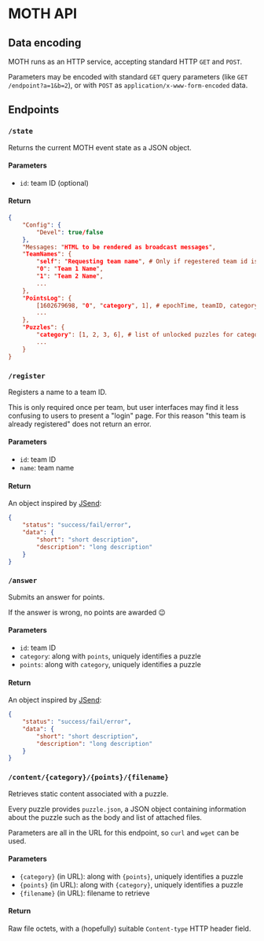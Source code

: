 MOTH API
=======

Data encoding
-----

MOTH runs as an HTTP service,
accepting standard HTTP `GET` and `POST`.

Parameters may be encoded with standard `GET` query parameters
(like `GET /endpoint?a=1&b=2`),
or with `POST` as `application/x-www-form-encoded` data.


Endpoints
--------

### `/state`

Returns the current MOTH event state as a JSON object.

#### Parameters
* `id`: team ID (optional)

#### Return

```json
{
    "Config": {
        "Devel": true/false
    },
    "Messages: "HTML to be rendered as broadcast messages",
    "TeamNames": {
        "self": "Requesting team name", # Only if regestered team id is a provided
        "0": "Team 1 Name",
        "1": "Team 2 Name",
        ...
    },
    "PointsLog": {
        [1602679698, "0", "category", 1], # epochTime, teamID, category, points
        ...
    },
    "Puzzles": {
        "category": [1, 2, 3, 6], # list of unlocked puzzles for category
        ...
    }
}
```

### `/register`

Registers a name to a team ID.

This is only required once per team,
but user interfaces may find it less confusing to users
to present a "login" page.
For this reason "this team is already registered"
does not return an error.

#### Parameters
* `id`: team ID
* `name`: team name

#### Return

An object inspired by [JSend](https://github.com/omniti-labs/jsend):

```json
{
    "status": "success/fail/error",
    "data": {
        "short": "short description",
        "description": "long description"
    }
}
```

### `/answer`

Submits an answer for points.

If the answer is wrong, no points are awarded 😉

#### Parameters
* `id`: team ID
* `category`: along with `points`, uniquely identifies a puzzle
* `points`: along with `category`, uniquely identifies a puzzle

#### Return

An object inspired by [JSend](https://github.com/omniti-labs/jsend):

```json
{
    "status": "success/fail/error",
    "data": {
        "short": "short description",
        "description": "long description"
    }
}
```

### `/content/{category}/{points}/{filename}`

Retrieves static content associated with a puzzle.

Every puzzle provides `puzzle.json`,
a JSON object containing
information about the puzzle such as the body 
and list of attached files. 

Parameters are all in the URL for this endpoint,
so `curl` and `wget` can be used.

#### Parameters
* `{category}` (in URL): along with `{points}`, uniquely identifies a puzzle
* `{points}` (in URL): along with `{category}`, uniquely identifies a puzzle
* `{filename}` (in URL): filename to retrieve

#### Return

Raw file octets,
with a (hopefully) suitable
`Content-type` HTTP header field.
